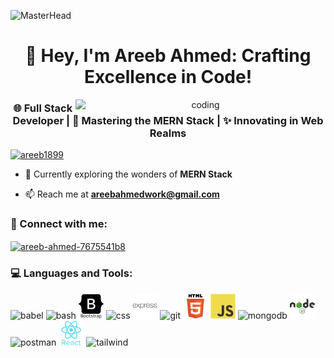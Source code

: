 ![MasterHead](https://mir-s3-cdn-cf.behance.net/project_modules/fs/54b6c068097599.5b50bca476b9b.gif)
<h1 align="center">🚀 Hey, I'm Areeb Ahmed: Crafting Excellence in Code!</h1>

<p align="center"><img align="right" alt="coding" width="400" src="https://miro.medium.com/v2/resize:fit:996/1*um19N_oeTKlmrHMov0O5bA.gif"></p>

<h3 align="center">🌐 Full Stack Developer | 🚀 Mastering the MERN Stack | ✨ Innovating in Web Realms</h3>

<p align="left"> 
  <a href="https://github.com/ryo-ma/github-profile-trophy">
    <img src="https://github-profile-trophy.vercel.app/?username=areeb1899&margin-w=15" alt="areeb1899" />
  </a>
</p>

- 🌱 Currently exploring the wonders of **MERN Stack**

- 📫 Reach me at **areebahmedwork@gmail.com**

<h3 align="left">🌟 Connect with me:</h3>
<p align="left">
  <a href="https://linkedin.com/in/areeb-ahmed-7675541b8" target="blank">
    <img align="center" src="https://raw.githubusercontent.com/rahuldkjain/github-profile-readme-generator/master/src/images/icons/Social/linked-in-alt.svg" alt="areeb-ahmed-7675541b8" height="30" width="40" />
  </a>
</p>

<h3 align="left">💻 Languages and Tools:</h3>
<p align="left">
  <img src="https://www.vectorlogo.zone/logos/babeljs/babeljs-icon.svg" alt="babel" width="40" height="40"/>
  <img src="https://www.vectorlogo.zone/logos/gnu_bash/gnu_bash-icon.svg" alt="bash" width="40" height="40"/>
  <img src="https://raw.githubusercontent.com/devicons/devicon/master/icons/bootstrap/bootstrap-plain-wordmark.svg" alt="bootstrap" width="40" height="40"/>
  <img src="https://www.vectorlogo.zone/logos/css/css-icon.svg" alt="css" width="40" height="40"/>
  <img src="https://raw.githubusercontent.com/devicons/devicon/master/icons/express/express-original-wordmark.svg" alt="express" width="40" height="40"/>
  <img src="https://www.vectorlogo.zone/logos/git-scm/git-scm-icon.svg" alt="git" width="40" height="40"/>
  <img src="https://raw.githubusercontent.com/devicons/devicon/master/icons/html5/html5-original-wordmark.svg" alt="html5" width="40" height="40"/>
  <img src="https://raw.githubusercontent.com/devicons/devicon/master/icons/javascript/javascript-original.svg" alt="javascript" width="40" height="40"/>
  <img src="https://www.vectorlogo.zone/logos/mongodb/mongodb-icon.svg" alt="mongodb" width="40" height="40"/>
  <img src="https://raw.githubusercontent.com/devicons/devicon/master/icons/nodejs/nodejs-original-wordmark.svg" alt="nodejs" width="40" height="40"/>
  <img src="https://www.vectorlogo.zone/logos/getpostman/getpostman-icon.svg" alt="postman" width="40" height="40"/>
  <img src="https://raw.githubusercontent.com/devicons/devicon/master/icons/react/react-original-wordmark.svg" alt="react" width="40" height="40"/>
  <img src="https://www.vectorlogo.zone/logos/tailwindcss/tailwindcss-icon.svg" alt="tailwind" width="40" height="40"/>
</p>


